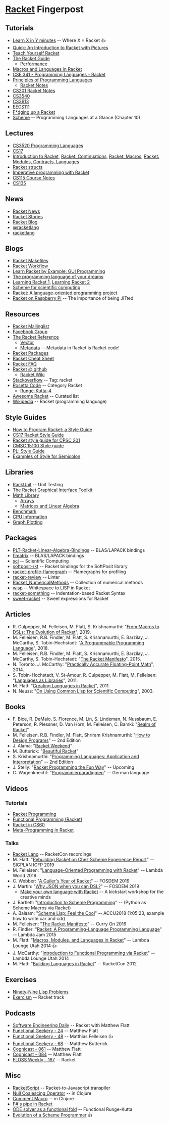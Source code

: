 # [Racket](https://racket-lang.org) Fingerpost

## Tutorials

* [Learn X in Y minutes](https://learnxinyminutes.com/docs/racket/) -- Where X = Racket :+1:
* [Quick: An Introduction to Racket with Pictures](https://docs.racket-lang.org/quick/)
* [Teach Yourself Racket](https://cs.uwaterloo.ca/~plragde/flaneries/TYR/)
* [The Racket Guide](https://docs.racket-lang.org/guide/index.html)
  * [Performance](https://docs.racket-lang.org/guide/performance.html)
* [Macros and Languages in Racket](https://rmculpepper.github.io/malr/index.html)
* [CSE 341 - Programming Languages - Racket](https://courses.cs.washington.edu/courses/cse341/12au/racket/basics.html)
* [Principles of Programming Languages](https://cs.wellesley.edu/~cs251/s20/)
  * [Racket Notes](https://cs.wellesley.edu/~cs251/f15/notes/racket.html)
* [CS201 Racket Notes](https://zoo.cs.yale.edu/classes/cs201/Fall_2019/lectures/racket.html)
* [CS3540](https://www.cs.uni.edu/~wallingf/teaching/cs3540/sessions/index.html)
* [CS3613](https://www.cs.unb.ca/~bremner/teaching/cs3613/tutorials/)
* [EECS111](https://slim.computer/eecs-111-ta-guide/meta/Introduction.html)
* [F*dging up a Racket](https://www.hashcollision.org/brainfudge/index.html)
* [Scheme](http://www.minimalprogramming.org/html/section.scheme.quick-tour.html) -- Programming Languages at a Glance (Chapter 10)

## Lectures

* [CS3520 Programming Languages](https://my.eng.utah.edu/~cs3520/f18/schedule.html)
* [CS17](https://cs.brown.edu/courses/cs017/notes.html)
* [Introduction to Racket](https://www.it.uu.se/edu/course/homepage/avfunpro/ht13/lectures/Racket-1-Intro.pdf),
  [Racket: Continuations](https://www.it.uu.se/edu/course/homepage/avfunpro/ht13/lectures/Racket-2-Continuations.pdf),
  [Racket: Macros](https://www.it.uu.se/edu/course/homepage/avfunpro/ht13/lectures/Racket-3-Macros.pdf),
  [Racket: Modules, Contracts, Languages](https://www.it.uu.se/edu/course/homepage/avfunpro/ht13/lectures/Racket-4-Modules.pdf)
* [Racket structs](https://courses.cs.washington.edu/courses/cse413/14au/lectures/413fa14_grossman.pdf)
* [Imperative programming with Racket](https://staff.fmi.uvt.ro/~mircea.marin/lectures/FP/L-06.pdf)
* [CS115 Course Notes](https://www.student.cs.uwaterloo.ca/~cs115/coursenotes1/1199/)
* [CS135](https://www.student.cs.uwaterloo.ca/~cs135/cc/)

## News

* [Racket News](https://racket-news.com/)
* [Racket Stories](https://racket-stories.com/)
* [Racket Blog](https://blog.racket-lang.org/)
* [@racketlang](https://twitter.com/racketlang)
* [racketlang](https://www.facebook.com/racketlang)

## Blogs

* [Racket Makefiles](https://www.greghendershott.com/2017/04/racket-makefiles.html)
* [Racket Workflow](https://www.greghendershott.com/2014/11/racket-workflow.html)
* [Learn Racket by Example: GUI Programming](https://dev.to/goober99/learn-racket-by-example-gui-programming-3epm)
* [The programming language of your dreams](rilouw.eu/article/the-programming-language-of-your-dreams-part-1)
* [Learning Racket 1](https://artyom.me/learning-racket-1), [Learning Racket 2](https://artyom.me/learning-racket-2)
* [Scheme for scientific computing](http://fmnt.info/blog/20181029_scheme.html)
* [Racket: A language-oriented programming project](https://jaxenter.com/racket-language-oriented-programming-141805.html)
* [Racket on Raspberry Pi](https://danielkvasnicka.tumblr.com/post/54741297421/racket-on-raspberry-pi-the-importance-of-being/amp) -- The importance of being JITted

## Resources

* [Racket Mailinglist](https://groups.google.com/forum/#!forum/racket-users)
* [Facebook Group](https://www.facebook.com/groups/436305706723234)
* [The Racket Reference](https://docs.racket-lang.org/reference/index.html)
  * [Vector](https://docs.racket-lang.org/reference/vectors.html)
  * [Metadata](https://docs.racket-lang.org/pkg/metadata.html) -- Metadata in Racket is Racket code! 
* [Racket Packages](https://pkgs.racket-lang.org/)
* [Racket Cheat Sheet](https://docs.racket-lang.org/racket-cheat/index.html)
* [Racket FAQ](https://www.cs.uni.edu/~wallingf/teaching/cs3540/resources/scheme-faq.html)
* [Racket @ github](https://github.com/racket)
  * [Racket Wiki](https://github.com/racket/racket/wiki)
* [Stackoverflow](https://stackoverflow.com/questions/tagged/racket) -- Tag: racket
* [Rosetta Code](https://rosettacode.org/wiki/Category:Racket) -- Category Racket
  * [Runge-Kutta-4](https://rosettacode.org/wiki/Runge-Kutta_method#Racket)
* [Awesome Racket](https://github.com/avelino/awesome-racket) -- Curated list
* [Wikipedia](https://en.wikipedia.org/wiki/Racket_(programming_language)) -- Racket (programming language)

## Style Guides

* [How to Program Racket: a Style Guide](https://docs.racket-lang.org/style/index.html)
* [CS17 Racket Style Guide](https://cs.brown.edu/courses/cs017/content/docs/racket-style.pdf)
* [Racket style guide for CPSC 201](https://zoo.cs.yale.edu/classes/cs201/Fall_2019/Racket-style-guide.html)
* [CMSC 15100 Style guide](http://people.cs.uchicago.edu/~adamshaw/cmsc15100-2017/typed-racket-guide/style-guide.html)
* [PL: Style Guide](https://pl.barzilay.org/style-guide.html)
* [Examples of Style for Semicolon](http://www.lispworks.com/documentation/HyperSpec/Body/02_ddbe.htm)

## Libraries

* [RackUnit](https://docs.racket-lang.org/rackunit/) -- Unit Testing
* [The Racket Graphical Interface Toolkit](https://docs.racket-lang.org/gui/index.html)
* [Math Library](https://docs.racket-lang.org/math/index.html)
  * [Arrays](https://docs.racket-lang.org/math/array.html)
  * [Matrices and Linear Algebra](https://docs.racket-lang.org/math/matrices.html)
* [Benchmark](https://docs.racket-lang.org/benchmark/index.html)
* [CPU Information](https://docs.racket-lang.org/cpuinfo/index.html)
* [Graph Plotting](https://docs.racket-lang.org/plot/index.html)

## Packages

* [PLT-Racket-Linear-Algebra-Bindings](https://github.com/farr/PLT-Racket-Linear-Algebra-Bindings) -- BLAS/LAPACK bindings
* [flmatrix](https://github.com/soegaard/flmatrix) -- BLAS/LAPACK bindings
* [sci](https://github.com/soegaard/sci/) -- Scientific Computing
* [softposit-rkt](https://github.com/DavidThien/softposit-rkt) -- Racket bindings for the SoftPosit library
* [racket-profile-flamegraph](https://github.com/takikawa/racket-profile-flamegraph) -- Flamegraphs for profiling
* [racket-review](https://github.com/Bogdanp/racket-review) -- Linter
* [Racket_NumericalMethods](https://github.com/mkierzenka/Racket_NumericalMethods) -- Collection of numerical methods 
* [wisp](https://www.draketo.de/proj/wisp/src/94bae1032ef07e441a942c5881bb00963f27841a/racket/) -- Whitespace to LISP in Racket
* [racket-something](https://github.com/tonyg/racket-something) -- Indentation-based Racket Syntax
* [sweet-racket](https://github.com/takikawa/sweet-racket) -- Sweet expressions for Racket

## Articles

* R. Culpepper, M. Felleisen, M. Flatt, S. Krishnamurthi: "[From Macros to DSLs: The Evolution of Racket](https://doi.org/10.4230/LIPIcs.SNAPL.2019.5)", 2019.
* M. Felleisen, R.B. Findler, M. Flatt, S. Krishnamurthi, E. Barzilay, J. McCarthy, S. Tobin-Hochstadt: "[A Programmable Programming Language](https://doi.org/10.1145/3127323)", 2018.
* M. Felleisen, R.B. Findler, M. Flatt, S. Krishnamurthi, E. Barzilay, J. McCarthy, S. Tobin-Hochstadt: "[The Racket Manifesto](https://doi.org/10.4230/LIPIcs.SNAPL.2015.113)", 2015.
* N. Toronto. J. McCarthy: "[Practically Accurate Floating-Point Math](https://doi.org/10.1109/MCSE.2014.90)", 2014.
* S. Tobin-Hochstadt, V. St-Amour, R. Culpepper, M. Flatt, M. Felleisen: "[Languages as Libraries](https://doi.org/10.1145/1993498.1993514)", 2011.
* M. Flatt: "[Creating Languages in Racket](https://doi.org/10.1145/2063176.2063195)", 2011.
* N. Neuss: "[On Using Common Lisp for Scientific Computing](https://doi.org/10.1007/978-3-642-19014-8_11)", 2003.

## Books

* F. Bice, R. DeMaio, S. Florence, M. Lin, S. Lindeman, N. Nussbaum, E. Peterson, R. Plessner, D. Van Horn, M. Felleisen, C. Barski: "[Realm of Racket](https://www.realmofracket.com/)"
* M. Felleisen, R.B. Findler, M. Flatt, Shriram Krishnamurthi: "[How to Design Programs](https://htdp.org/2018-01-06/Book/index.html)" -- 2nd Edition
* J. Alama: "[Racket Weekend](https://gumroad.com/l/racketweekend)"
* M. Butterick: "[Beautiful Racket](https://beautifulracket.com/)"
* S. Krishnamurthi: "[Programming Languages: Application and Interpretation](http://cs.brown.edu/courses/cs173/2012/book/index.html)" -- 2nd Edition
* J. Stelly: "[Racket Programming the Fun Way](https://www.penguinrandomhouse.com/books/645955/racket-programming-the-fun-way-by-james-stelly/)" -- Upcoming
* C. Wagenknecht: "[Programmierparadigmen](https://doi.org/10.1007/978-3-658-14134-9)" -- German language

## Videos

### Tutorials

* [Racket Programming](https://www.youtube.com/playlist?list=PLsWq88lFdQCfZtDRUQVuGGbnthiEIeQdf)
* [Functional Programming (Racket)](https://www.youtube.com/playlist?list=PLIRuSslToIDjbx6Q13syDihN7WJcqQF_k)
* [Racket in CS60](https://www.youtube.com/playlist?list=PLHqz-wcqDQIEThNEXViEb1iFh9vbOtUD_)
* [Meta-Programming in Racket](https://youtu.be/Duvf1_GAZHM)

### Talks

* [Racket Lang](https://www.youtube.com/user/racketlang/) -- RacketCon recordings
* M. Flatt: "[Rebuilding Racket on Chez Scheme Experience Report](https://youtu.be/s3Q3M2wZ7rI)" -- SIGPLAN ICFP 2019
* M. Felleisen: "[Language-Oriented Programming with Racket](https://youtu.be/z8Pz4bJV3Tk)" -- Lambda World 2019
* C. Webber: "[A Guiler's Year of Racket](https://youtu.be/R-hy8xLlkHA)" -- FOSDEM 2019
* J. Martin: "[Why JSON when you can DSL?](https://youtu.be/0bqPYIuFvpo)" -- FOSDEM 2019
  * [Make your own language with Racket](https://youtu.be/fJvef31CuU0) -- A kickstart workshop for the creative minds
* J. Bartlett: "[Introduction to Scheme Programming](https://youtu.be/6k78c8EctXI)" -- (Python as Scheme Macros via Racket)
* A. Balaam: "[Scheme Lisp: Feel the Cool](https://youtu.be/tA1clbGDczI)" -- ACCU2018 (1:05:23, example how to write car and cdr)
* M. Felleisen: "[The Racket Manifesto](https://youtu.be/-cLI3GHvLOM)" -- Curry On 2016
* R. Findler: "[Racket: A Programming-Language Programming Language](https://youtu.be/hFlIl0Zo234)" -- Lambda Jam 2015
* M. Flatt: "[Macros, Modules, and Languages in Racket](https://youtu.be/Z4qn9NFfb9s)" -- Lambda Lounge Utah 2014 :+1:
* J. McCarthy: "[Introduction to Functional Programming via Racket](https://youtu.be/K0TItrQNT8Q)" -- Lambda Lounge Utah 2014
* M. Flatt: "[Building Languages in Racket](https://youtu.be/y1rOWZkALto)" -- RacketCon 2012

## Exercises

* [Ninety-Nine Lisp Problems](https://www.ic.unicamp.br/~meidanis/courses/mc336/2006s2/funcional/L-99_Ninety-Nine_Lisp_Problems.html)
* [Exercism](https://exercism.io/tracks/racket) -- Racket track

## Podcasts

* [Software Engineering Daily](https://softwareengineeringdaily.com/2015/11/04/racket-with-matthew-flatt/) -- Racket with Matthew Flatt
* [Functional Geekery - 24](https://www.functionalgeekery.com/episode-24-matthew-flatt/) -- Matthew Flatt
* [Functional Geekery - 48](https://www.functionalgeekery.com/episode-48-matthias-felleisen/) -- Matthias Felleisen :+1:
* [Functional Geekery - 68](https://www.functionalgeekery.com/episode-68-matthew-butterick/) -- Matthew Butterick
* [Cognicast - 061](https://cognitect.com/cognicast/061-matthew-flatt) --  Matthew Flatt
* [Cognicast - 084](https://cognitect.com/cognicast/084) -- Matthew Flatt
* [FLOSS Weekly - 167](https://twit.tv/shows/floss-weekly/episodes/167) -- Racket

## Misc

* [RacketScript](https://github.com/vishesh/racketscript) -- Racket-to-Javascript transpiler
* [Null Coalescing Operator](https://en.wikipedia.org/wiki/Null_coalescing_operator#Clojure) -- in Clojure
* [Comment Macro](https://clojuredocs.org/clojure.core/comment) -- in Clojure
* [F#'s pipe in Racket](https://gist.github.com/fbanados/d6e0134ff226abe71984a2221bbc7234)
* [ODE solver as a functional fold](https://www.johndcook.com/blog/2016/06/02/ode-solver-as-a-functional-fold/) -- Functional Runge-Kutta
* [Evolution of a Scheme Programmer](https://erkin.party/blog/200715/evolution/) :+1:
